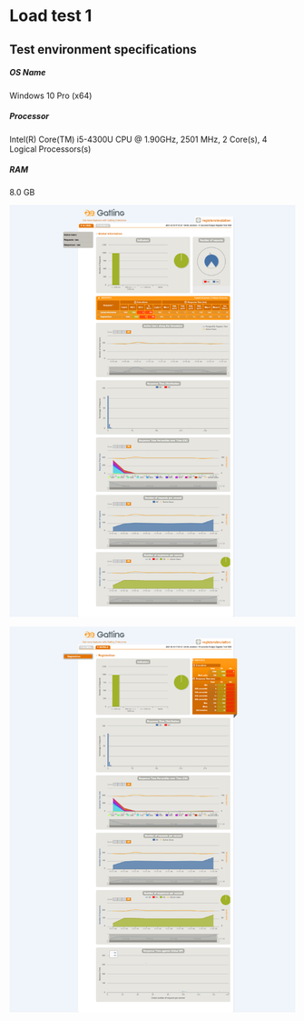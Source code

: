 # Load test 1

## Test environment specifications
##### OS Name
Windows 10 Pro (x64)
##### Processor
Intel(R) Core(TM) i5-4300U CPU @ 1.90GHz, 2501 MHz, 2 Core(s), 4 Logical Processors(s)
##### RAM
8.0 GB

![image](LoadTest1000Global.png)

![image](LoadTest1000Details.png)
